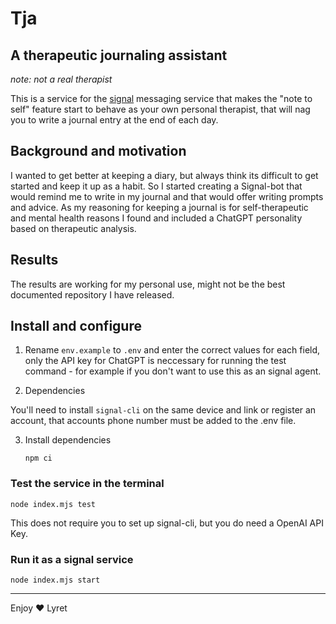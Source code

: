 # Tja

## A therapeutic journaling assistant

_note: not a real therapist_

This is a service for the [signal](https://signal.org/sv/) messaging service that makes the "note to self" feature start to behave as your own personal therapist, that will nag you to write a journal entry at the end of each day.

## Background and motivation

I wanted to get better at keeping a diary, but always think its difficult to get started and keep it up as a habit. So I started creating a Signal-bot that would remind me to write in my journal and that would offer writing prompts and advice. As my reasoning for keeping a journal is for self-therapeutic and mental health reasons I found and included a ChatGPT personality based on therapeutic analysis.

## Results

The results are working for my personal use, might not be the best documented repository I have released.

## Install and configure

1. Rename `env.example` to `.env` and enter the correct values for each field, only the API key for ChatGPT is neccessary for running the test command - for example if you don't want to use this as an signal agent.

2. Dependencies

 You'll need to install `signal-cli` on the same device and link or register an account, that accounts phone number must be added to the .env file.

3. Install dependencies

   `npm ci`

### Test the service in the terminal

   `node index.mjs test`

This does not require you to set up signal-cli, but you do need a OpenAI API Key.

### Run it as a signal service

   `node index.mjs start`

---

Enjoy ❤️
Lyret
